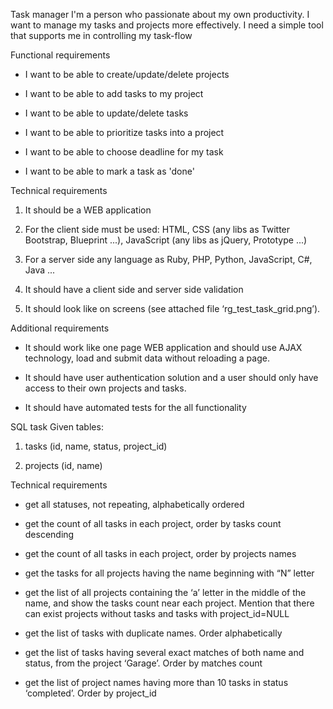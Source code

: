Task manager
I'm a person who passionate about my own productivity. I want to manage my tasks and projects more effectively. I need a simple tool that supports me in controlling my task-flow

Functional requirements
- I want to be able to create/update/delete projects

- I want to be able to add tasks to my project

- I want to be able to update/delete tasks

- I want to be able to prioritize tasks into a project

- I want to be able to choose deadline for my task

- I want to be able to mark a task as 'done'

Technical requirements
01. It should be a WEB application

02. For the client side must be used:
 	HTML, CSS (any libs as Twitter Bootstrap, Blueprint ...),
 	JavaScript (any libs as jQuery, Prototype ...)

03. For a server side any language as Ruby, PHP, Python, JavaScript, C#, Java ...

04. It should have a client side and server side validation

05. It should look like on screens (see attached file ‘rg_test_task_grid.png’).

Additional requirements

- It should work like one page WEB application and should use AJAX technology, load and submit data without reloading a page.

- It should have user authentication solution and a user should only have access to their own projects and tasks.

- It should have automated tests for the all functionality 

SQL task
Given tables:

01. tasks (id, name, status, project_id)

02. projects (id, name)

Technical requirements

- get all statuses, not repeating, alphabetically ordered

- get the count of all tasks in each project, order by tasks count descending

- get the count of all tasks in each project, order by projects names

- get the tasks for all projects having the name beginning with “N” letter

- get the list of all projects containing the ‘a’ letter in the middle of the name, and show the tasks count near each project. Mention that there can exist projects without tasks and tasks with project_id=NULL

- get the list of tasks with duplicate names. Order alphabetically

- get the list of tasks having several exact matches of both name and status, from the project ‘Garage’. Order by matches count

- get the list of project names having more than 10 tasks in status ‘completed’. Order by project_id